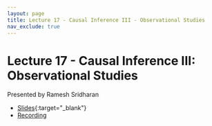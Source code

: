 ```yaml
---
layout: page
title: Lecture 17 - Causal Inference III - Observational Studies
nav_exclude: true
---
```


# Lecture 17 - Causal Inference III: Observational Studies

Presented by Ramesh Sridharan

- [Slides](https://docs.google.com/presentation/d/1b_-s9ZDPYvDKkmaegqP_SOspKs6vCsS-ZdIrtJEqFgA/edit?usp=sharing){:target="_blank"}
- [Recording](https://bcourses.berkeley.edu/courses/1532439/pages/lecture-17-causal-inference-ii-observational-studies)
